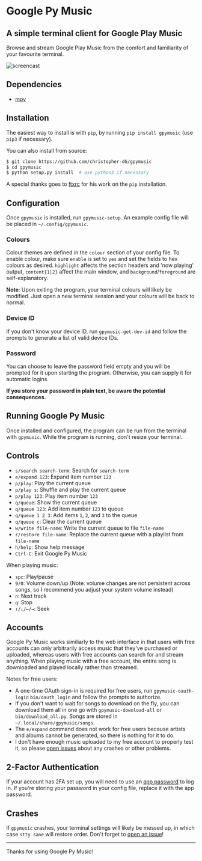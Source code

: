 # Google Py Music

## A simple terminal client for Google Play Music

Browse and stream Google Play Music from the comfort and familiarity of your favourite terminal.

![screencast](https://fat.gfycat.com/MixedCoordinatedAmphibian.gif "Just pretend that this says Google Py Music instead of pmcli.")

## Dependencies

- [mpv](https://mpv.io)

## Installation

The easiest way to install is with `pip`, by running `pip install gpymusic` (use `pip3` if necessary).

You can also install from source:

```sh
$ git clone https://github.com/christopher-dG/gpymusic
$ cd gpymusic
$ python setup.py install  # Use python3 if necessary
```

A special thanks goes to [ftxrc](https://github.com/ftxrc) for his work on the `pip` installation.

## Configuration

Once `gpymusic` is installed, run `gpymusic-setup`. An example config file will be placed in `~/.config/gpymusic`.

### Colours

Colour themes are defined in the `colour` section of your config file. To enable colour, make sure `enable` is set to `yes` and set the fields to hex colours as desired. `highlight` affects the section headers and 'now playing' output, `content{1|2}` affect the main window, and `background`/`foreground` are self-explanatory.

**Note**: Upon exiting the program, your terminal colours will likely be modified. Just open a new terminal session and your colours will be back to normal.

### Device ID

If you don't know your device ID, run `gpymusic-get-dev-id` and follow the prompts to generate a list of valid device IDs.

### Password

You can choose to leave the password field empty and you will be prompted for it upon starting the program. Otherwise, you can supply it for automatic logins.

**If you store your password in plain text, be aware the potential consequences.**

## Running Google Py Music

Once installed and configured, the program can be run from the terminal with `gpymusic`. While the program is running, don't resize your terminal.

## Controls

- `s/search search-term`: Search for `search-term`
- `e/expand 123`: Expand item number `123`
- `p/play`: Play the current queue
- `p/play s`: Shuffle and play the current queue
- `p/play 123`: Play item number `123`
- `q/queue`: Show the current queue
- `q/queue 123`:  Add item number `123` to queue
- `q/queue 1 2 3`:  Add items `1`, `2`, and `3` to the queue
- `q/queue c`:  Clear the current queue
- `w/write file-name`: Write the current queue to file `file-name`
- `r/restore file-name`: Replace the current queue with a playlist from `file-name`
- `h/help`: Show help message
- `Ctrl-C`: Exit Google Py Music

When playing music:

- `spc`: Play/pause
- `9/0`: Volume down/up (Note: volume changes are not persistent across songs, so I recommend you adjust your system volume instead)
- `n`: Next track
- `q`: Stop
- `↑/↓/←/→`: Seek

## Accounts

Google Py Music works similiarly to the web interface in that users with free accounts can only arbitrarily access music that they've purchased or uploaded, whereas users with free accounts can search for and stream anything. When playing music with a free account, the entire song is downloaded and played locally rather than streamed.

Notes for free users:

- A one-time OAuth sign-in is required for free users, run `gpymusic-oauth-login`  `bin/oauth_login` and follow the prompts to authorize.
- If you don't want to wait for songs to download on the fly, you can download them all in one go with `gpymusic-download-all` or `bin/download_all.py`. Songs are stored in `~/.local/share/gpymusic/songs`.
- The `e/expand` command does not work for free users because artists and albums cannot be generated, so there is nothing for it to do.
- I don't have enough music uploaded to my free account to properly test it, so please [open issues](https://github.com/christopher-dG/gpymusic/issues/new) about any crashes or other problems.

## 2-Factor Authentication

If your account has 2FA set up, you will need to use an [app password](https://support.google.com/accounts/answer/185833?hl=en) to log in. If you're storing your password in your config file, replace it with the app password.

## Crashes

If `gpymusic` crashes, your terminal settings will likely be messed up, in which case `stty sane` will restore order. Don't forget to [open an issue](https://github.com/christopher-dG/gpymusic/issues/new)!

***

Thanks for using Google Py Music!
